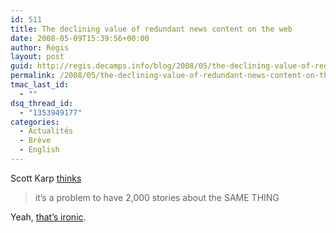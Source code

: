 ```yaml
---
id: 511
title: The declining value of redundant news content on the web
date: 2008-05-09T15:39:56+00:00
author: Régis
layout: post
guid: http://regis.decamps.info/blog/2008/05/the-declining-value-of-redundant-news-content-on-the-web/
permalink: /2008/05/the-declining-value-of-redundant-news-content-on-the-web/
tmac_last_id:
  - ""
dsq_thread_id:
  - "1353949177"
categories:
  - Actualités
  - Brève
  - English
---
```

Scott Karp [thinks](http://publishing2.com/2008/05/04/the-declining-value-of-redundant-news-content-on-the-web/)

> it’s a problem to have 2,000 stories about the SAME THING

Yeah, [that’s ironic](http://seekingalpha.com/article/76045-the-declining-value-of-redundant-web-news-content?source=feed).
